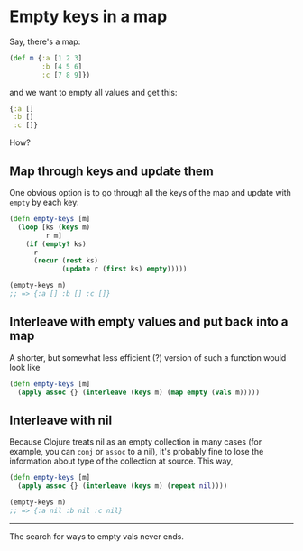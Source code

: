 # Empty keys in a map

Say, there's a map:

```clojure
(def m {:a [1 2 3]
        :b [4 5 6]
        :c [7 8 9]})
```

and we want to empty all values and get this:

```clojure
{:a []
 :b []
 :c []}
```

How?

## Map through keys and update them

One obvious option is to go through all the keys of the map and update with `empty` by each key:

```clojure
(defn empty-keys [m]
  (loop [ks (keys m)
         r m]
    (if (empty? ks)
      r
      (recur (rest ks)
             (update r (first ks) empty)))))

(empty-keys m)
;; => {:a [] :b [] :c []}
```

## Interleave with empty values and put back into a map

A shorter, but somewhat less efficient (?) version of such a function would look like

```clojure
(defn empty-keys [m]
  (apply assoc {} (interleave (keys m) (map empty (vals m)))))
```

## Interleave with nil

Because Clojure treats nil as an empty collection in many cases (for example, you can `conj` or `assoc` to a nil), it's probably fine to lose the information about type of the collection at source. This way, 

```clojure
(defn empty-keys [m]
  (apply assoc {} (interleave (keys m) (repeat nil))))

(empty-keys m)
;; => {:a nil :b nil :c nil}
```

---

The search for ways to empty vals never ends.
